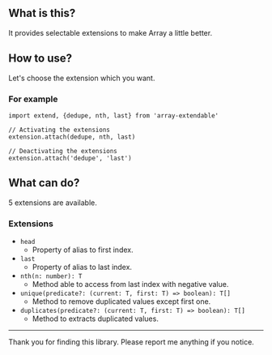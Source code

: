 What is this?
---
It provides selectable extensions to make Array a little better.

How to use?
---
Let's choose the extension which you want.

### For example
```
import extend, {dedupe, nth, last} from 'array-extendable'

// Activating the extensions
extension.attach(dedupe, nth, last)

// Deactivating the extensions
extension.attach('dedupe', 'last')
```

What can do?
---
5 extensions are available.

### Extensions
- `head`
  - Property of alias to first index.
- `last`
  - Property of alias to last index.
- `nth(n: number): T`
  - Method able to access from last index with negative value.
- `unique(predicate?: (current: T, first: T) => boolean): T[]`
  - Method to remove duplicated values except first one.
- `duplicates(predicate?: (current: T, first: T) => boolean): T[]`
  - Method to extracts duplicated values.

---

Thank you for finding this library. Please report me anything if you notice.
